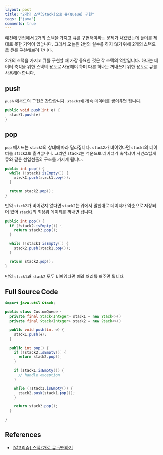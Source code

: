 ```yaml
---
layout: post
title: "2개의 스택(Stack)으로 큐(Queue) 구현"
tags: ["java"]
comments: true
---
```


예전에 면접에서 2개의 스택을 가지고 큐를 구현해야하는 문제가 나왔었는데 풀이를 제대로 못한 기억이 있습니다. 그래서 오늘은 2번의 실수를 하지 않기 위해 2개의 스택으로 큐를 구현해보려 합니다.

2개의 스택을 가지고 큐를 구현할 때 가장 중요한 것은 각 스택의 역할입니다. 하나는 데이터 축적을 위한 스택의 용도로 사용해야 하며 다른 하나는 꺼내쓰기 위한 용도로 큐를 사용해야 합니다.

## push

`push` 메서드의 구현은 간단합니다. `stack1`에 계속 데이터를 쌓아주면 됩니다.

```java
public void push(int e) {
  stack1.push(e);
}
```

## pop

`pop` 메서드는 `stack2`의 상태에 따라 달라집니다. `stack2`가 비어있다면 `stack1`의 데이터를 `stack2`로 옮겨줍니다. 그러면 `stack2`는 역순으로 데이터가 축적되어 자연스럽게 큐와 같은 선입선출의 구조를 가지게 됩니다.

```java
public int pop() {
  while (!stack1.isEmpty()) {
    stack2.push(stack1.pop());
  }

  return stack2.pop();
}
```

만약 `stack2`가 비어있지 않다면 `stack2`는 위에서 말한대로 데이터가 역순으로 저장되어 있어 `stack2`의 최상위 데이터를 꺼내면 됩니다.

```java
public int pop() {
  if (!stack2.isEmpty()) {
    return stack2.pop();
  }

  while (!stack1.isEmpty()) {
    stack2.push(stack1.pop());
  }

  return stack2.pop();
}
```

만약 `stack1`과 `stack2` 모두 비어있다면 예외 처리를 해주면 됩니다.

## Full Source Code

```java
import java.util.Stack;

public class CustomQueue {
  private final Stack<Integer> stack1 = new Stack<>();
  private final Stack<Integer> stack2 = new Stack<>();

  public void push(int e) {
    stack1.push(e);
  }

  public int pop() {
    if (!stack2.isEmpty()) {
      return stack2.pop();
    }

    if (stack1.isEmpty()) {
      // handle exception
    }

    while (!stack1.isEmpty()) {
      stack2.push(stack1.pop());
    }

    return stack2.pop();
  }

}
```

## References

- [[알고리즘] 스택2개로 큐 구현하기](https://limkydev.tistory.com/185)
